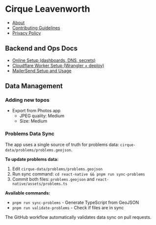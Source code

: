 # Cirque Leavenworth

- [About](About.md)
- [Contributing Guidelines](Contributing.md)
- [Privacy Policy](Privacy_Policy.md)

## Backend and Ops Docs

- [Online Setup (dashboards, DNS, secrets)](docs/online-setup.md)
- [Cloudflare Worker Setup (Wrangler + deploy)](docs/cloudflare-worker-setup.md)
- [MailerSend Setup and Usage](docs/mailersend-setup.md)

## Data Management

### Adding new topos
- Export from Photos app
  - JPEG quality: Medium
  - Size: Medium

### Problems Data Sync

The app uses a single source of truth for problems data: `cirque-data/problems/problems.geojson`. 

**To update problems data:**

1. Edit `cirque-data/problems/problems.geojson`
2. Run sync command: `cd react-native && pnpm run sync-problems`
3. Commit both files: `problems.geojson` and `react-native/assets/problems.ts`

**Available commands:**
- `pnpm run sync-problems` - Generate TypeScript from GeoJSON
- `pnpm run validate-problems` - Check if files are in sync

The GitHub workflow automatically validates data sync on pull requests.
